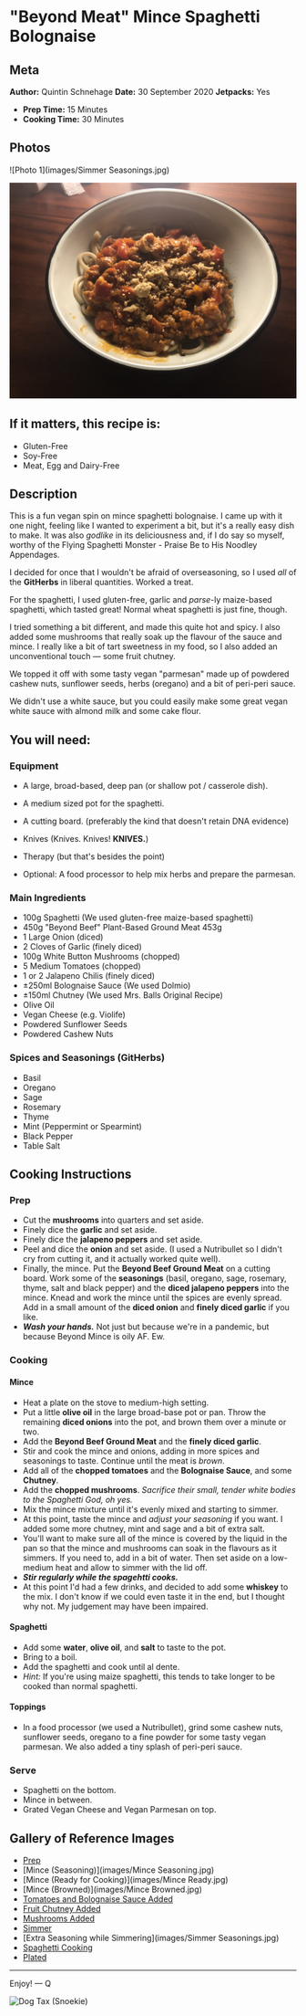 # "Beyond Meat" Mince Spaghetti Bolognaise

## Meta

**Author:** Quintin Schnehage
**Date:** 30 September 2020
**Jetpacks:** Yes

- **Prep Time:** 15 Minutes
- **Cooking Time:** 30 Minutes

## Photos

![Photo 1](images/Simmer Seasonings.jpg)

![Photo 2](images/Plated.jpg)

## If it matters, this recipe is:

- Gluten-Free
- Soy-Free
- Meat, Egg and Dairy-Free

## Description

This is a fun vegan spin on mince spaghetti bolognaise. I came up with it one night, feeling like I wanted to experiment a bit, but it's a really easy dish to make. It was also *godlike* in its deliciousness and, if I do say so myself, worthy of the Flying Spaghetti Monster - Praise Be to His Noodley Appendages.

I decided for once that I wouldn't be afraid of overseasoning, so I used *all* of the **GitHerbs** in liberal quantities. Worked a treat.

For the spaghetti, I used gluten-free, garlic and *parse*-ly maize-based spaghetti, which tasted great! Normal wheat spaghetti is just fine, though.

I tried something a bit different, and made this quite hot and spicy. I also added some mushrooms that really soak up the flavour of the sauce and mince. I really like a bit of tart sweetness in my food, so I also added an unconventional touch — some fruit chutney.

We topped it off with some tasty vegan "parmesan" made up of powdered cashew nuts, sunflower seeds, herbs (oregano) and a bit of peri-peri sauce.

We didn't use a white sauce, but you could easily make some great vegan white sauce with almond milk and some cake flour.


## You will need:

### Equipment

- A large, broad-based, deep pan (or shallow pot / casserole dish).
- A medium sized pot for the spaghetti.
- A cutting board. (preferably the kind that doesn't retain DNA evidence)
- Knives (Knives. Knives! **KNIVES.**)
- Therapy (but that's besides the point)

- Optional: A food processor to help mix herbs and prepare the parmesan.

### Main Ingredients

- 100g Spaghetti (We used gluten-free maize-based spaghetti)
- 450g "Beyond Beef" Plant-Based Ground Meat 453g
- 1 Large Onion (diced)
- 2 Cloves of Garlic (finely diced)
- 100g White Button Mushrooms (chopped)
- 5 Medium Tomatoes (chopped)
- 1 or 2 Jalapeno Chilis (finely diced)
- ±250ml Bolognaise Sauce (We used Dolmio)
- ±150ml Chutney (We used Mrs. Balls Original Recipe)
- Olive Oil
- Vegan Cheese (e.g. Violife)
- Powdered Sunflower Seeds
- Powdered Cashew Nuts


### Spices and Seasonings (GitHerbs)

- Basil
- Oregano
- Sage
- Rosemary
- Thyme
- Mint (Peppermint or Spearmint)
- Black Pepper
- Table Salt

## Cooking Instructions

### Prep

- Cut the **mushrooms** into quarters and set aside.
- Finely dice the **garlic** and set aside.
- Finely dice the **jalapeno peppers** and set aside.
- Peel and dice the **onion** and set aside. (I used a Nutribullet so I didn't cry from cutting it, and it actually worked quite well).
- Finally, the mince. Put the **Beyond Beef Ground Meat** on a cutting board. Work some of the **seasonings** (basil, oregano, sage, rosemary, thyme, salt and black pepper) and the **diced jalapeno peppers** into the mince. Knead and work the mince until the spices are evenly spread. Add in a small amount of the **diced onion** and **finely diced garlic** if you like.
- ***Wash your hands.*** Not just but because we're in a pandemic, but because Beyond Mince is oily AF. Ew.

### Cooking

#### Mince

- Heat a plate on the stove to medium-high setting.
- Put a little **olive oil** in the large broad-base pot or pan. Throw the remaining **diced onions** into the pot, and brown them over a minute or two.
- Add the **Beyond Beef Ground Meat** and the **finely diced garlic**.
- Stir and cook the mince and onions, adding in more spices and seasonings to taste. Continue until the meat is *brown*.
- Add all of the **chopped tomatoes** and the **Bolognaise Sauce**, and some **Chutney**.
- Add the **chopped mushrooms**. _Sacrifice their small, tender white bodies to the Spaghetti God, oh yes._
- Mix the mince mixture until it's evenly mixed and starting to simmer.
- At this point, taste the mince and _adjust your seasoning_ if you want. I added some more chutney, mint and sage and a bit of extra salt.
- You'll want to make sure all of the mince is covered by the liquid in the pan so that the mince and mushrooms can soak in the flavours as it simmers. If you need to, add in a bit of water. Then set aside on a low-medium heat and allow to simmer with the lid off.
- ***Stir regularly while the spagehtti cooks.***
- At this point I'd had a few drinks, and decided to add some **whiskey** to the mix. I don't know if we could even taste it in the end, but I thought why not. My judgement may have been impaired.


#### Spaghetti

- Add some **water**, **olive oil**, and **salt** to taste to the pot.
- Bring to a boil.
- Add the spaghetti and cook until al dente.
- *Hint:* If you're using maize spaghetti, this tends to take longer to be cooked than normal spaghetti.


#### Toppings

- In a food processor (we used a Nutribullet), grind some cashew nuts, sunflower seeds, oregano to a fine powder for some tasty vegan parmesan. We also added a tiny splash of peri-peri sauce.

### Serve

- Spaghetti on the bottom.
- Mince in between.
- Grated Vegan Cheese and Vegan Parmesan on top.

## Gallery of Reference Images

- [Prep](images/Prep.jpg)
- [Mince (Seasoning)](images/Mince Seasoning.jpg)
- [Mince (Ready for Cooking)](images/Mince Ready.jpg)
- [Mince (Browned)](images/Mince Browned.jpg)
- [Tomatoes and Bolognaise Sauce Added](images/Tomatoes.jpg)
- [Fruit Chutney Added](images/Chutney.jpg)
- [Mushrooms Added](images/Mushroooms.jpg)
- [Simmer](images/Simmer.jpg)
- [Extra Seasoning while Simmering](images/Simmer Seasonings.jpg)
- [Spaghetti Cooking](images/Spaghetti.jpg)
- [Plated](images/Plated.jpg)
_________________

Enjoy! — Q

![Dog Tax (Snoekie)](images/Snoekie.jpg)
